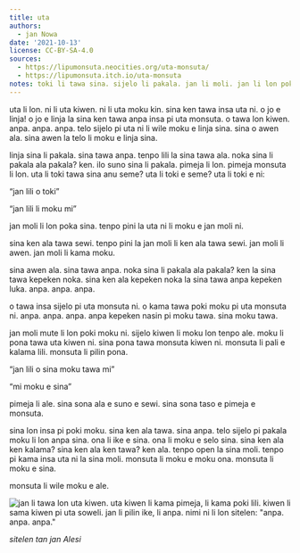 ```yaml
---
title: uta
authors:
  - jan Nowa
date: '2021-10-13'
license: CC-BY-SA-4.0
sources:
  - https://lipumonsuta.neocities.org/uta-monsuta/
  - https://lipumonsuta.itch.io/uta-monsuta
notes: toki li tawa sina. sijelo li pakala. jan li moli. jan li lon poki lili.
---
```


uta li lon. ni li uta kiwen. ni li uta moku kin. sina ken tawa insa uta ni. o jo e linja! o jo e linja la sina ken tawa anpa insa pi uta monsuta. o tawa lon kiwen. anpa. anpa. anpa. telo sijelo pi uta ni li wile moku e linja sina. sina o awen ala. sina awen la telo li moku e linja sina.

linja sina li pakala. sina tawa anpa. tenpo lili la sina tawa ala. noka sina li pakala ala pakala? ken. ilo suno sina li pakala. pimeja li lon. pimeja monsuta li lon. uta li toki tawa sina anu seme? uta li toki e seme? uta li toki e ni:

“jan lili o toki”

“jan lili li moku mi”

jan moli li lon poka sina. tenpo pini la uta ni li moku e jan moli ni.

sina ken ala tawa sewi. tenpo pini la jan moli li ken ala tawa sewi. jan moli li awen. jan moli li kama moku.

sina awen ala. sina tawa anpa. noka sina li pakala ala pakala? ken la sina tawa kepeken noka. sina ken ala kepeken noka la sina tawa anpa kepeken luka. anpa. anpa. anpa.

o tawa insa sijelo pi uta monsuta ni. o kama tawa poki moku pi uta monsuta ni. anpa. anpa. anpa. anpa kepeken nasin pi moku tawa. sina moku tawa.

jan moli mute li lon poki moku ni. sijelo kiwen li moku lon tenpo ale. moku li pona tawa uta kiwen ni. sina pona tawa monsuta kiwen ni. monsuta li pali e kalama lili. monsuta li pilin pona.

“jan lili o sina moku tawa mi”

“mi moku e sina”

pimeja li ale. sina sona ala e suno e sewi. sina sona taso e pimeja e monsuta.

sina lon insa pi poki moku. sina ken ala tawa. sina anpa. telo sijelo pi pakala moku li lon anpa sina. ona li ike e sina. ona li moku e selo sina. sina ken ala ken kalama? sina ken ala ken tawa? ken ala. tenpo open la sina moli. tenpo pi kama insa uta ni la sina moli. monsuta li moku e moku ona. monsuta li moku e sina.

monsuta li wile moku e ale.

![jan li tawa lon uta kiwen. uta kiwen li kama pimeja, li kama poki lili. kiwen li sama kiwen pi uta soweli. jan li pilin ike, li anpa. nimi ni li lon sitelen: "anpa. anpa. anpa."](https://lipumonsuta.neocities.org/uta-monsuta/sitelen/uta.png)

_sitelen tan jan Alesi_
